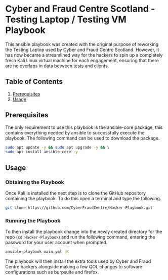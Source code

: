 # Cyber and Fraud Centre Scotland - Testing Laptop / Testing VM Playbook

This ansible playbook was created with the original purpose of reworking the
Testing Laptop used by Cyber and Fraud Centre Scotland. However, it has now became
a streamlined way for the hackers to spin up a completely fresh Kali Linux virtual
machine for each engagement, ensuring that there are no overlaps in data between
tests and clients.

## Table of Contents

1. [Prerequisites](#prerequisites)
1. [Usage](#usage)

## Prerequisites

The only requirement to use this playbook is the ansible-core package, this contains
everything needed by ansible to successfully execute the playbook. The following
command can be used to download the package.

```bash
sudo apt update -y && sudo apt upgrade -y && \ 
sudo apt install ansible-core -y
```

## Usage

### Obtaining the Playbook

Once Kali is installed the next step is to clone the GitHub repository containing
the playbook. To do this open a terminal and type the following.

```bash
git clone https://github.com/CyberFraudCentre/Hacker-Playbook.git
```

### Running the Playbook

To then install the playbook change into the newly created directory for the repo
(`cd Hacker-Playbook`) and run the following command, entering the password for
your user account when prompted.

```bash
ansible-playbook main.yml -K
```

The playbook will then install the extra tools used by Cyber and Fraud Centre hackers
alongside making a few QOL changes to software configurations such as burpsuite
and firefox.
